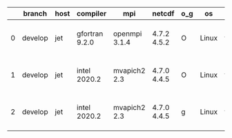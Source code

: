 |    | branch   | host   | compiler       | mpi           | netcdf      | o_g   | os    | build   | u_pass   | u_fail   | s_pass   | s_fail   | e_pass   | e_fail   | nuopc_pass   | nuopc_fail   | artifacts_hash                                                                                                                                        | modified                  |
|----|----------|--------|----------------|---------------|-------------|-------|-------|---------|----------|----------|----------|----------|----------|----------|--------------|--------------|-------------------------------------------------------------------------------------------------------------------------------------------------------|---------------------------|
|  0 | develop  | jet    | gfortran 9.2.0 | openmpi 3.1.4 | 4.7.2 4.5.2 | O     | Linux | fail    | fail     | fail     | fail     | fail     | fail     | fail     | fail         | fail         | [artifacts](https://github.com/esmf-org/esmf-test-artifacts/tree/0adad67fb9c3e2440f08f755e56cfac9fdca502c/develop/jet/gfortran/9.2.0/O/openmpi/3.1.4) | 2022-04-08 03:55:16 +0000 |
|  1 | develop  | jet    | intel 2020.2   | mvapich2 2.3  | 4.7.0 4.4.5 | O     | Linux | fail    | fail     | fail     | fail     | fail     | fail     | fail     | fail         | fail         | [artifacts](https://github.com/esmf-org/esmf-test-artifacts/tree/431b37cd985503810aa942f3fdd6076a64cb1b07/develop/jet/intel/2020.2/O/mvapich2/2.3)    | 2022-04-08 04:00:33 +0000 |
|  2 | develop  | jet    | intel 2020.2   | mvapich2 2.3  | 4.7.0 4.4.5 | g     | Linux | fail    | fail     | fail     | fail     | fail     | fail     | fail     | fail         | fail         | [artifacts](https://github.com/esmf-org/esmf-test-artifacts/tree/7089ccbf24ae5a93ceebde4ef942b484d2630383/develop/jet/intel/2020.2/g/mvapich2/2.3)    | 2022-04-11 03:57:26 +0000 |